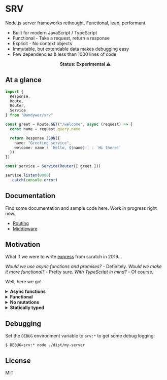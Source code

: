 # SRV

Node.js server frameworks rethought. Functional, lean, performant.

* Built for modern JavaScript / TypeScript
* Functional - Take a request, return a response
* Explicit - No context objects
* Immutable, but extendable data makes debugging easy
* Few dependencies & less than 1000 lines of code

<p align="center">
  <b>Status: Experimental ⚠️</b>
</p>

## At a glance

```ts
import {
  Response,
  Route,
  Router,
  Service
} from "@andywer/srv"

const greet = Route.GET("/welcome", async (request) => {
  const name = request.query.name

  return Response.JSON({
    name: "Greeting service",
    welcome: name ? `Hello, ${name}!` : `Hi there!`
  })
})

const service = Service(Router([ greet ]))

service.listen(8080)
  .catch(console.error)
```

## Documentation

Find some documentation and sample code here. Work in progress right now.

<!-- Basics -->
* [Routing](./docs/routing.md)
* [Middleware](./docs/middleware.md)

## Motivation

What if we were to write [express](https://github.com/expressjs/express) from scratch in 2019...

*Would we use async functions and promises?* - Definitely. *Would we make it more functional?* - Pretty sure. *With TypeScript in mind?* - Of course.

Well, here we go!

<details>
  <summary><b>Async functions</b></summary>

No callbacks. Leverage modern day features instead for an optimal developer experience.

```ts
import { Response, Route } from "@andywer/srv"

const greet = Route.GET("/health", async () => {
  try {
    const stats = await fetchHealthMetrics()
    return Response.JSON({
      operational: true,
      stats
    })
  } catch (error) {
    return Response.JSON(500, {
      operational: false
    })
  }
})
```
</details>

<details>
  <summary><b>Functional</b></summary>

Take a request, return a response. Lean, clean, easy to test and debug.

```ts
import { Response, Route } from "@andywer/srv"
import { queryUserByID } from "./database/users"

const getUser = Route.GET("/user/:id", async request => {
  const userID = request.params.id
  const user = await queryUserByID(userID)

  if (!user) {
    return Response.JSON(404, {
      message: `User ${userID} not found`
    })
  }

  const headers = {
    "Last-Modified": user.updated_at || user.created_at
  }
  return Response.JSON(200, headers, user)
})
```
</details>

<details>
  <summary><b>No mutations</b></summary>

Stop passing data from middlewares to route handlers by dumping it in an untypeable `context`. Take the request object, extend it, pass it down to the route handler.

```ts
import { Middleware, Request, RequestHandler } from "@andywer/srv"
import { Logger } from "./logger"

function LoggingMiddleware(logger: Logger): Middleware {
  return async (request: Request, next: RequestHandler) => {
    const requestWithLogger = request.derive({
      log: logger
    })
    // typeof requestWithLogger.log === Logger
    return next(requestWithLogger)
  }
}
```
</details>

<details>
  <summary><b>Statically typed</b></summary>

TypeScript all the way! You don't need to use TypeScript to use SRV, though, of course.

It will work just as well with good old JavaScript.
</details>

## Debugging

Set the `DEBUG` environment variable to `srv:*` to get some debug logging:

```
$ DEBUG=srv:* node ./dist/my-server
```

## License

MIT
